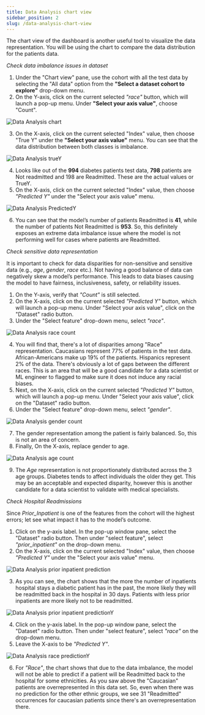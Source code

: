 ```yaml
---
title: Data Analysis chart view
sidebar_position: 2
slug: /data-analysis-chart-view
---
```



The chart view of the dashboard is another useful tool to visualize the data representation. You will be using the chart to compare the data distribution for the patients data.

*Check data imbalance issues in dataset*

1. Under the "Chart view" pane, use the cohort with all the test data by selecting the "All data" option from the **"Select a dataset cohort to explore"** drop-down menu.
2. On the Y-axis,  click on the current selected *"race"* button, which will launch a pop-up menu. Under **"Select your axis value"**, choose "Count".

![Data Analysis chart](/img/tutorial/7-select-data-chart.png "Data Analysis chart view")	
	
3. On the X-axis, click on the current selected "Index" value, then choose "True Y" under the **"Select your axis value"** menu. You can see that the data distribution between both classes is imbalance.

![Data Analysis trueY](/img/tutorial/7-da-trueY.png "Data Analysis TrueY")	
	
4. Looks like out of the **994** diabetes patients test data, **798** patients are Not readmitted and 198 are Readmitted. These are the actual values or TrueY.
5. On the X-axis, click on the current selected "Index" value, then choose *"Predicted Y"* under the "Select your axis value" menu. 

![Data Analysis PredictedY](/img/tutorial/7-da-predictedY.png "Data Analysis PredictedY")	
	
	
6. You can see that the model’s number of patients Readmitted is **41**, while the number of patients Not Readmitted is **953**. So, this definitely exposes an extreme data imbalance issue where the model is not performing well for cases where patients are Readmitted.
	
*Check sensitive data representation*

It is important to check for data disparities for non-sensitive and sensitive data (e.g., *age*, *gender*, *race* etc.). Not having a good balance of data can negatively skew a model’s performance. This leads to data biases causing the model to have fairness, inclusiveness, safety, or reliability issues. 

1. On the Y-axis,  verify that *"Count"* is still selected.
2. On the X-axis, click on the current selected *"Predicted Y"* button, which will launch a pop-up menu. Under "Select your axis value", click on the "Dataset" radio button.
3.  Under the "Select feature" drop-down menu, select *"race"*.

![Data Analysis race count](/img/tutorial/7-da-race-count.png "Data Analysis race count")	
	
4. You will find that, there's a lot of disparities among "Race" representation. Caucasians represent 77% of patients in the test data. African-Americans make up 19% of the patients. Hispanics represent 2% of the data. There's obviously a lot of gaps between the different races. This is an area that will be a good candidate for a data scientist or ML engineer to flagged to make sure it does not induce any racial biases.
5. Next, on the X-axis, click on the current selected *"Predicted Y"* button, which will launch a pop-up menu. Under "Select your axis value", click on the "Dataset" radio button.
6. Under the "Select feature" drop-down menu, select *"gender"*.
	
![Data Analysis gender count](/img/tutorial/7-da-gender-count.png "Data Analysis gender count")	

7. The gender representation among the patient is fairly balanced. So, this is not an area of concern.
8. Finally, On the X-axis, replace gender to age.

![Data Analysis age count](/img/tutorial/7-da-age-count.png "Data Analysis age count")	
	
9. The *Age* representation is not proportionately distributed across the 3 age groups. Diabetes tends to affect individuals the older they get. This may be an acceptable and expected disparity, however this is another candidate for a data scientist to validate with medical specialists.

*Check Hospital Readmissions*

Since *Prior_Inpatient* is one of the features from the cohort will the highest errors; let see what impact it has to the model’s outcome.

1. Click on the y-axis label. In the pop-up window pane, select the "Dataset" radio button. Then under "select feature", select *"prior_inpatient"* on the drop-down menu. 
2. On the X-axis, click on the current selected "Index" value, then choose *"Predicted Y"* under the "Select your axis value" menu.

![Data Analysis prior inpatient prediction](/img/tutorial/7-da-prior-inpatient.png "Data Analysis prior inpatient prediction")	

3. As you can see, the chart shows that the more the number of inpatients hospital stays a diabetic patient has in the past, the more likely they will be readmitted back in the hospital in 30 days. Patients with less prior inpatients are more likely not to be readmitted.

![Data Analysis prior inpatient predictionY](/img/tutorial/7-da-inpatient-predictY.png "Data Analysis prior inpatient predictionY")	

4. Click on the y-axis label. In the pop-up window pane, select the "Dataset" radio button. Then under "select feature", select *"race"* on the drop-down menu. 
5. Leave the X-axis to be *"Predicted Y"*.

![Data Analysis race predictionY](/img/tutorial/7-da-race-predictY.png "Data Analysis race predictionY")	

6. For *"Race"*, the chart shows that due to the data imbalance, the model will not be able to predict if a patient will be Readmitted back to the hospital for some ethnicities. As you saw above the "Caucasian" patients are overrepresented in this data set. So, even when there was no prediction for the other ethnic groups, we see 31 "Readmitted" occurrences for caucasian patients since there's an overrepresentation there.

